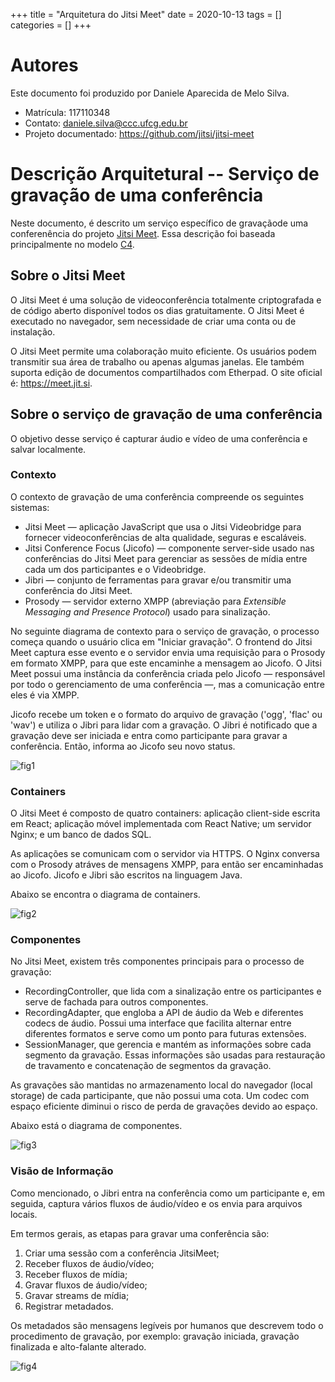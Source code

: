 +++
title = "Arquitetura do Jitsi Meet"
date = 2020-10-13
tags = []
categories = []
+++

# Autores

Este documento foi produzido por Daniele Aparecida de Melo Silva.

- Matrícula: 117110348
- Contato: daniele.silva@ccc.ufcg.edu.br
- Projeto documentado: https://github.com/jitsi/jitsi-meet

# Descrição Arquitetural -- Serviço de gravação de uma conferência

Neste documento, é descrito um serviço específico de gravaçãode uma conferenência do projeto [Jitsi Meet](https://github.com/jitsi/jitsi-meet). Essa descrição foi baseada principalmente no modelo [C4](https://c4model.com/).

## Sobre o Jitsi Meet

O Jitsi Meet é uma solução de videoconferência totalmente criptografada e de código aberto disponível todos os dias gratuitamente. O Jitsi Meet é executado no navegador, sem necessidade de criar uma conta ou de instalação.

O Jitsi Meet permite uma colaboração muito eficiente. Os usuários podem transmitir sua área de trabalho ou apenas algumas janelas. Ele também suporta edição de documentos compartilhados com Etherpad. O site oficial é: https://meet.jit.si.

## Sobre o serviço de gravação de uma conferência

O objetivo desse serviço é capturar áudio e vídeo de uma conferência e salvar localmente.

### Contexto

O contexto de gravação de uma conferência compreende os seguintes sistemas:

- Jitsi Meet — aplicação JavaScript que usa o Jitsi Videobridge para fornecer videoconferências ​​de alta qualidade, seguras e escaláveis.
- Jitsi Conference Focus (Jicofo) — componente server-side usado nas conferências do Jitsi Meet para gerenciar as sessões de mídia entre cada um dos participantes e o Videobridge.
- Jibri — conjunto de ferramentas para gravar e/ou transmitir uma conferência do Jitsi Meet.
- Prosody — servidor externo XMPP (abreviação para _Extensible Messaging and Presence Protocol_) usado para sinalização.

No seguinte diagrama de contexto para o serviço de gravação, o processo começa quando o usuário clica em "Iniciar gravação". O frontend do Jitsi Meet captura esse evento e o servidor envia uma requisição para o Prosody em formato XMPP, para que este encaminhe a mensagem ao Jicofo. O Jitsi Meet possui uma instância da conferência criada pelo Jicofo — responsável por todo o gerenciamento de uma conferência —, mas a comunicação entre eles é via XMPP.

Jicofo recebe um token e o formato do arquivo de gravação ('ogg', 'flac' ou 'wav') e utiliza o Jibri para lidar com a gravação. O Jibri é notificado que a gravação deve ser iniciada e entra como participante para gravar a conferência. Então, informa ao Jicofo seu novo status.

![fig1](contexto.png)

### Containers

O Jitsi Meet é composto de quatro containers: aplicação client-side escrita em React; aplicação móvel implementada com React Native; um servidor Nginx; e um banco de dados SQL.

As aplicações se comunicam com o servidor via HTTPS. O Nginx conversa com o Prosody atráves de mensagens XMPP, para então ser encaminhadas ao Jicofo. Jicofo e Jibri são escritos na linguagem Java.

Abaixo se encontra o diagrama de containers.

![fig2](containers.png)

### Componentes

No Jitsi Meet, existem três componentes principais para o processo de gravação:

- RecordingController, que lida com a sinalização entre os participantes e serve de fachada para outros componentes.
- RecordingAdapter, que engloba a API de áudio da Web e diferentes codecs de áudio. Possui uma interface que facilita alternar entre diferentes formatos e serve como um ponto para futuras extensões.
- SessionManager, que gerencia e mantém as informações sobre cada segmento da gravação. Essas informações são usadas para restauração de travamento e concatenação de segmentos da gravação.

As gravações são mantidas no armazenamento local do navegador (local storage) de cada participante, que não possui uma cota. Um codec com espaço eficiente diminui o risco de perda de gravações devido ao espaço.

Abaixo está o diagrama de componentes.

![fig3](componentes.png)

### Visão de Informação

Como mencionado, o Jibri entra na conferência como um participante e, em seguida, captura vários fluxos de áudio/vídeo e os envia para arquivos locais.

Em termos gerais, as etapas para gravar uma conferência são:

1. Criar uma sessão com a conferência JitsiMeet;
2. Receber fluxos de áudio/vídeo;
3. Receber fluxos de mídia;
4. Gravar fluxos de áudio/vídeo;
5. Gravar streams de mídia;
6. Registrar metadados.

Os metadados são mensagens legíveis por humanos que descrevem todo o procedimento de gravação, por exemplo: gravação iniciada, gravação finalizada e alto-falante alterado.

![fig4](informacao.png)
